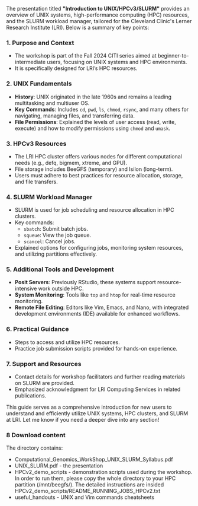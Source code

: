 The presentation titled **"Introduction to UNIX/HPCv3/SLURM"** provides an overview of UNIX systems, high-performance computing (HPC) resources, and the SLURM workload manager, tailored for the Cleveland Clinic's Lerner Research Institute (LRI). Below is a summary of key points:

### 1. **Purpose and Context**
   - The workshop is part of the Fall 2024 CITI series aimed at beginner-to-intermediate users, focusing on UNIX systems and HPC environments.
   - It is specifically designed for LRI’s HPC resources.

### 2. **UNIX Fundamentals**
   - **History**: UNIX originated in the late 1960s and remains a leading multitasking and multiuser OS.
   - **Key Commands**: Includes `cd`, `pwd`, `ls`, `chmod`, `rsync`, and many others for navigating, managing files, and transferring data.
   - **File Permissions**: Explained the levels of user access (read, write, execute) and how to modify permissions using `chmod` and `umask`.

### 3. **HPCv3 Resources**
   - The LRI HPC cluster offers various nodes for different computational needs (e.g., defq, bigmem, xtreme, and GPU).
   - File storage includes BeeGFS (temporary) and Isilon (long-term).
   - Users must adhere to best practices for resource allocation, storage, and file transfers.

### 4. **SLURM Workload Manager**
   - SLURM is used for job scheduling and resource allocation in HPC clusters.
   - Key commands:
     - `sbatch`: Submit batch jobs.
     - `squeue`: View the job queue.
     - `scancel`: Cancel jobs.
   - Explained options for configuring jobs, monitoring system resources, and utilizing partitions effectively.

### 5. **Additional Tools and Development**
   - **Posit Servers**: Previously RStudio, these systems support resource-intensive work outside HPC.
   - **System Monitoring**: Tools like `top` and `htop` for real-time resource monitoring.
   - **Remote File Editing**: Editors like Vim, Emacs, and Nano, with integrated development environments (IDE) available for enhanced workflows.

### 6. **Practical Guidance**
   - Steps to access and utilize HPC resources.
   - Practice job submission scripts provided for hands-on experience.

### 7. **Support and Resources**
   - Contact details for workshop facilitators and further reading materials on SLURM are provided.
   - Emphasized acknowledgment for LRI Computing Services in related publications.

This guide serves as a comprehensive introduction for new users to understand and efficiently utilize UNIX systems, HPC clusters, and SLURM at LRI. Let me know if you need a deeper dive into any section!

### 8 Download content

The directory contains:
 - Computational_Genomics_WorkShop_UNIX_SLURM_Syllabus.pdf
 - UNIX_SLURM.pdf - the presentation
 - HPCv2_demo_scripts - demonstration scripts used during the workshop. 
   In order to run them, please copy the whole directory to your HPC partition 
   (/mnt/beegfs/<user>). The detailed instructions are insided HPCv2_demo_scripts/README_RUNNING_JOBS_HPCv2.txt
 - useful_handouts - UNIX and Vim commands cheatsheets

